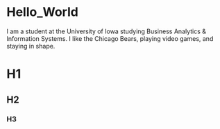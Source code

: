 # Hello_World
I am a student at the University of Iowa studying Business Analytics & Information Systems. I like the Chicago Bears, playing video games, and staying in shape. 
# H1
## H2
### H3
